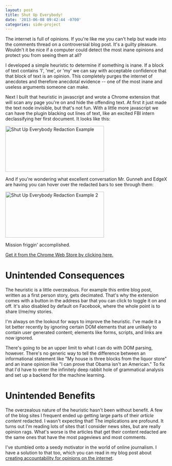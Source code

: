 ```yaml
---
layout: post
title: Shut Up Everybody!
date: '2013-06-08 09:42:44 -0700'
categories: side-project
---
```

The internet is full of opinions. If you're like me you can't help but wade into the comments thread on a controversial blog post. It's a guilty pleasure. Wouldn't it be nice if a computer could detect the most inane opinions and protect you from seeing them at all?

I developed a simple heuristic to determine if something is inane. If a block of text contains 'I', 'me', or 'my' we can say with acceptable confidence that that block of text is an opinion. This completely purges the internet of anecdotes and therefore anecdotal evidence -- one of the most inane and useless arguments someone can make.

Next I built that heuristic in javascript and wrote a Chrome extension that will scan any page you're on and hide the offending text. At first it just made the text node invisible, but that's not fun. With a little more javascript we can have the plugin blacking out lines of text, like an excited FBI intern declassifying her first document. It looks like this:

<img src="http://yayitsandrew.com/wp-content/uploads/2013/06/sue_redact_example_1.png" alt="Shut Up Everybody Redaction Example" width="307" height="143" class="aligncenter size-full wp-image-214" />

And if you're wondering what excellent conversation Mr. Gunneh and EdgeX are having you can hover over the redacted bars to see through them:

<img src="http://yayitsandrew.com/wp-content/uploads/2013/06/sue_redact_example_2.png" alt="Shut Up Everybody Redaction Example 2" width="307" height="143" class="aligncenter size-full wp-image-216" />

Mission friggin' accomplished.

[Get it from the Chrome Web Store by clicking here.](https://chrome.google.com/webstore/detail/shut-up-everybody/fblbhjoaifndkejdmllpimdpgmhddheg)

# Unintended Consequences

The heuristic is a little overzealous. For example this entire blog post, written as a first person story, gets decimated. That's why the extension comes with a button in the address bar that you can click to toggle it on and off. It's also disabled by default on Facebook, where the whole point is to share I/me/my stories.

I'm always on the lookout for ways to improve the heuristic. I've made it a lot better recently by ignoring certain DOM elements that are unlikely to contain user generated content; elements like forms, scripts, and links are now ignored.

There's going to be an upper limit to what I can do with DOM parsing, however. There's no generic way to tell the difference between an informational statement like "My house is three blocks from the liquor store" and an inane opinion like "I can prove that Obama isn't an American." To fix that I'd have to enter the infinitely deep rabbit hole of grammatical analysis and set up a backend for the machine learning.

# Unintended Benefits

The overzealous nature of the heuristic hasn't been without benefit. A few of the blog sites I frequent ended up getting large parts of their _article content_ redacted. I wasn't expecting that! The implications are profound. It turns out I'm reading lots of sites that I consider news sites, but are really opinion rags. What's worse is the articles that get their content redacted are the same ones that have the most pageviews and most comments.

I've stumbled onto a seedy motivator in the world of online journalism. I have a solution to that too, which you can read in my blog post about [creating accountability for opinions on the internet](creating-accountability-for-opinions-on-the-internet.html).
